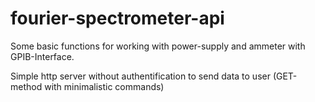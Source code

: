 # fourier-spectrometer-api

Some basic functions for working with power-supply and ammeter with GPIB-Interface.

Simple http server without authentification to send data to user (GET-method with minimalistic commands)

